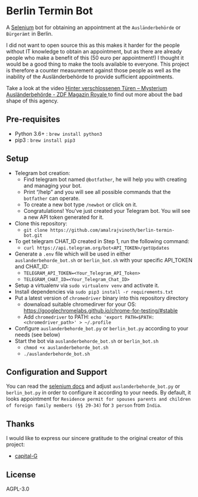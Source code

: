 # Berlin Termin Bot

A [Selenium](https://www.selenium.dev/) bot for obtaining an appointment at the `Ausländerbehörde` or `Bürgerämt` in Berlin.

I did not want to open source this as this makes it harder for the people without IT knowledge to obtain an appointment, but as there are already people who make a benefit of this (50 euro per appointment!) I thought it would be a good thing to make the tools available to everyone. This project is therefore a counter measurement against those people as well as the inability of the Ausländerbehörde to provide sufficient appointments.

Take a look at the video [Hinter verschlossenen Türen – Mysterium Ausländerbehörde - ZDF Magazin Royale
](https://www.youtube.com/watch?v=s7HrAGlni50) to find out more about the bad shape of this agency.

## Pre-requisites
* Python 3.6+ : `brew install python3`
* pip3 : `brew install pip3`

## Setup

* Telegram bot creation:
  * Find telegram bot named `@botfather`, he will help you with creating and managing your bot. 
  * Print “/help” and you will see all possible commands that the `botfather` can operate. 
  * To create a new bot type `/newbot` or click on it. 
  * Congratulations! You've just created your Telegram bot. You will see a new API token generated for it.
* Clone this repository:
  * `git clone https://github.com/amalrajvinoth/berlin-termin-bot.git`
* To get telegram CHAT_ID created in Step 1, run the following command: 
  * ```curl https://api.telegram.org/bot<API_TOKEN>/getUpdates```
* Generate a `.env` file which will be used in either `auslanderbehorde_bot.sh` or `berlin_bot.sh` with your specific API_TOKEN and CHAT_ID:
  * `TELEGRAM_API_TOKEN=<Your_Telegram_API_Token>`
  * `TELEGRAM_CHAT_ID=<Your_Telegram_Chat_ID>`
* Setup a virtualenv via `sudo virtualenv venv` and activate it.
* Install dependencies via `sudo pip3 install -r requirements.txt`
* Put a latest version of `chromedriver` binary into this repository directory
  * downaload suitable chromedirver for your OS: https://googlechromelabs.github.io/chrome-for-testing/#stable
  * Add `chromedriver` to PATH: `echo 'export PATH=$PATH:<chromedriver_path>' > ~/.profile`
* Configure `auslanderbehorde_bot.py` or `berlin_bot.py` according to your needs (see below)
* Start the bot via `auslanderbehorde_bot.sh` or `berlin_bot.sh`
  * `chmod +x auslanderbehorde_bot.sh`
  * `./auslanderbehorde_bot.sh`

## Configuration and Support

You can read the [selenium docs](https://selenium-python.readthedocs.io/locating-elements.html#) and adjust `auslanderbehorde_bot.py` or `berlin_bot.py` in order to configure it according to your needs.
By default, it looks appointment for `Residence permit for spouses parents and children of foreign family members (§§ 29-34)` for `3 person` from `India`.

## Thanks

I would like to express our sincere gratitude to the original creator of this project:

- [capital-G](https://github.com/capital-G/berlin-auslanderbehorde-termin-bot)

## License

AGPL-3.0
